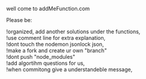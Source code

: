 well come to addMeFunction.com    
  
Please be:  
                
!organized, add another solutions under the functions,  
!use comment line for extra explanation,  
!dont touch the nodemon jsonlock json,  
!make a fork and create ur own "branch"  
!dont push "node_modules"  
!add algortihm questions for us,  
!when commitong give a understandeble message,  
